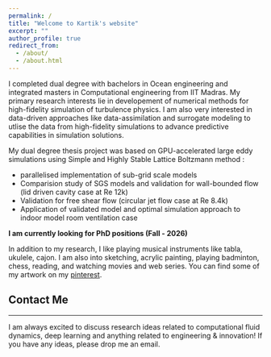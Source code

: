 ```yaml
---
permalink: /
title: "Welcome to Kartik's website"
excerpt: ""
author_profile: true
redirect_from:
  - /about/
  - /about.html
---
```



I completed dual degree with bachelors in Ocean engineering and integrated masters in Computational engineering from IIT Madras. My primary research interests lie in developement of numerical methods for high-fidelity simulation of turbulence physics. I am also very interested in data-driven approaches like data-assimilation and surrogate modeling to utlise the data from high-fidelity simulations to advance predictive capabilities in simulation solutions.

My dual degree thesis project was based on GPU-accelerated large eddy simulations using Simple and Highly Stable Lattice Boltzmann method :

- parallelised implementation of sub-grid scale models
- Comparision study of SGS models and validation for wall-bounded flow (lid driven cavity case at Re 12k)
- Validation for free shear flow (circular jet flow case at Re 8.4k)
- Application of validated model and optimal simulation approach to indoor model room ventilation case

**I am currently looking for PhD positions (Fall - 2026)**

In addition to my research, I like playing musical instruments like tabla, ukulele, cajon. I am also into sketching, acrylic painting, playing badminton, chess, reading, and watching movies and web series. You can find some of my artwork on my [pinterest](https://pin.it/2c8Ym5D8z).



## Contact Me

---

I am always excited to discuss research ideas related to computational fluid dynamics, deep learning and anything related to engineering & innovation! If you have any ideas, please drop me an email.

<!---
<script type="text/javascript" id="clustrmaps" src="//cdn.clustrmaps.com/map_v2.js?cl=0e1633&w=150&t=tt&d=vuy8oJHmtOg7LUHtjdY1k-B5CjSIsQ-mzVNm9KPAL0M&co=0b4975&cmo=3acc3a&cmn=ff5353&ct=cdd4d9"></script>
-->
